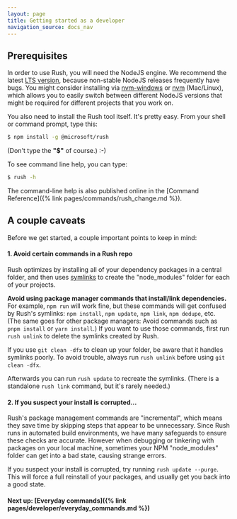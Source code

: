 ```yaml
---
layout: page
title: Getting started as a developer
navigation_source: docs_nav
---
```


## Prerequisites

In order to use Rush, you will need the NodeJS engine.  We recommend the latest [LTS version](https://nodejs.org/en/download/releases/), because non-stable NodeJS releases frequently have bugs.  You might consider installing via [nvm-windows](https://github.com/coreybutler/nvm-windows) or [nvm](https://github.com/creationix/nvm) (Mac/Linux), which allows you to easily switch between different NodeJS versions that might be required for different projects that you work on.

You also need to install the Rush tool itself.  It's pretty easy.  From your shell or command prompt, type this:

```sh
$ npm install -g @microsoft/rush
```

(Don't type the **"$"** of course.)  :-)

To see command line help, you can type:

```sh
$ rush -h
```

The command-line help is also published online in the [Command Reference]({% link pages/commands/rush_change.md %}).

## A couple caveats

Before we get started, a couple important points to keep in mind:

#### 1. Avoid certain commands in a Rush repo

Rush optimizes by installing all of your dependency packages in a central folder, and then uses [symlinks](https://en.wikipedia.org/wiki/Symbolic_link) to create the "node_modules" folder for each of your projects.

**Avoid using package manager commands that install/link dependencies.**  For example, `npm run` will work fine, but these commands will get confused by Rush's symlinks: `npm install`, `npm update`, `npm link`, `npm dedupe`, etc.  (The same goes for other package managers: Avoid commands such as `pnpm install` or `yarn install`.)  If you want to use those commands, first run `rush unlink` to delete the symlinks created by Rush.

If you use `git clean -dfx` to clean up your folder, be aware that it handles symlinks poorly.  To avoid trouble, always run `rush unlink` before using `git clean -dfx`.

Afterwards you can run `rush update` to recreate the symlinks.  (There is a standalone `rush link` command, but it's rarely needed.)


#### 2. If you suspect your install is corrupted...

Rush's package management commands are "incremental", which means they save time by skipping steps that appear to be unnecessary.  Since Rush runs in automated build environments, we have many safeguards to ensure these checks are accurate.  However when debugging or tinkering with packages on your local machine, sometimes your NPM "node_modules" folder can get into a bad state, causing strange errors.

If you suspect your install is corrupted, try running `rush update --purge`.  This will force a full reinstall of your packages, and usually get you back into a good state.

#### Next up: [Everyday commands]({% link pages/developer/everyday_commands.md %})
